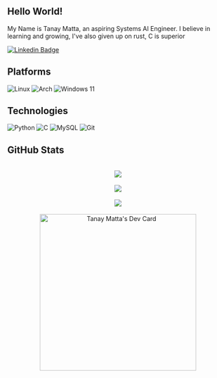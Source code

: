 ## Hello World!
My Name is Tanay Matta, an aspiring Systems AI Engineer. I believe in learning and growing, I've also given up on rust, C is superior

[![Linkedin Badge](https://img.shields.io/badge/-LinkedIn-blue?style=for-the-badge&logo=Linkedin&logoColor=white&link=https://www.linkedin.com/in/tanay-m-a78243247/)](https://www.linkedin.com/in/tanay-m-a78243247/)

## Platforms 

![Linux](https://img.shields.io/badge/Linux-FCC624?style=for-the-badge&logo=linux&logoColor=black)
![Arch](https://img.shields.io/badge/Arch%20Linux-1793D1?logo=arch-linux&logoColor=fff&style=for-the-badge)
![Windows 11](https://img.shields.io/badge/Windows%2011-%230079d5.svg?style=for-the-badge&logo=Windows%2011&logoColor=white)
<!-- ![Debian](https://img.shields.io/badge/Debian-D70A53?style=for-the-badge&logo=debian&logoColor=white) -->


## Technologies
![Python](https://img.shields.io/badge/-Python-black?style=for-the-badge&logo=Python)
![C](https://img.shields.io/badge/c-%2300599C.svg?style=for-the-badge&logo=c&logoColor=white)
![MySQL](https://img.shields.io/badge/-MySQL-black?style=for-the-badge&logo=mysql)
![Git](https://img.shields.io/badge/-Git-black?style=for-the-badge&logo=git)

## GitHub Stats
<br>
<div align="center">
  <img src="https://github-readme-streak-stats.herokuapp.com/?user=Wanderer0074348&theme=cobalt"/>
</div>
<br>
<div align="center">
  <img src="https://github-readme-stats.vercel.app/api?username=Wanderer0074348&count_private=true&show_icons=true&include_all_commits=true&theme=cobalt"/>
</div>
<br>
<div align="center">
  <img src="https://github-readme-stats.vercel.app/api/top-langs/?username=Wanderer0074348&hide=TeX&theme=cobalt"/>
</div>
<br>
<div align="center">
  <a href="https://app.daily.dev/wanderer0074348"><img src="https://api.daily.dev/devcards/v2/g4ROZsdf00kczYJ8zNAFY.png?r=l1z" width="356" alt="Tanay Matta's Dev Card"/></a>
</div>



